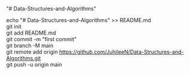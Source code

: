 "# Data-Structures-and-Algorithms" 

echo "# Data-Structures-and-Algorithms" >> README.md  
git init  
git add README.md  
git commit -m "first commit"  
git branch -M main  
git remote add origin https://github.com/JuhileeN/Data-Structures-and-Algorithms.git  
git push -u origin main  